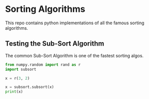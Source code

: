 # Sorting Algorithms #
This repo contains python implementations of all the famous
sorting algorithms. 

## Testing the Sub-Sort Algorithm ##
The common Sub-Sort Algorithm is one of the fastest sorting algos.
```python
from numpy.random import rand as r
import subsort

x = r(3, 2)

x = subsort.subsort(x)
print(x)

```

